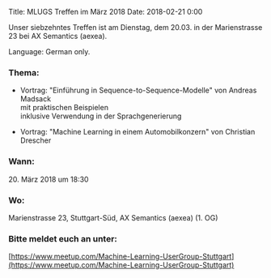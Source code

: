 Title: MLUGS Treffen im März 2018
Date: 2018-02-21 0:00

Unser siebzehntes Treffen ist am Dienstag, dem 20.03. in der Marienstrasse 23 bei AX Semantics (aexea).

Language: German only.

### Thema:

- Vortrag: "Einführung in Sequence-to-Sequence-Modelle" von Andreas Madsack  
  mit praktischen Beispielen  
  inklusive Verwendung in der Sprachgenerierung

- Vortrag: "Machine Learning in einem Automobilkonzern" von Christian Drescher


### Wann:

<p>20. März 2018 um 18:30</p>  

### Wo:

Marienstrasse 23, Stuttgart-Süd, AX Semantics (aexea) (1. OG)

### Bitte meldet euch an unter:
[https://www.meetup.com/Machine-Learning-UserGroup-Stuttgart](https://www.meetup.com/Machine-Learning-UserGroup-Stuttgart)
